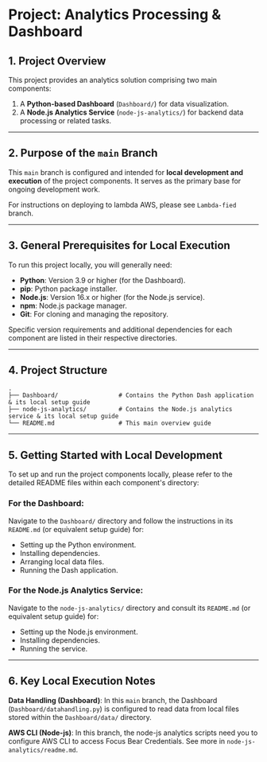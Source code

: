 # Project: Analytics Processing & Dashboard

## 1. Project Overview

This project provides an analytics solution comprising two main components:

1. A **Python-based Dashboard** (`Dashboard/`) for data visualization.  
2. A **Node.js Analytics Service** (`node-js-analytics/`) for backend data processing or related tasks.

---

## 2. Purpose of the `main` Branch

This `main` branch is configured and intended for **local development and execution** of the project components. It serves as the primary base for ongoing development work.

For instructions on deploying to lambda AWS, please see `Lambda-fied` branch.

---

## 3. General Prerequisites for Local Execution

To run this project locally, you will generally need:

- **Python**: Version 3.9 or higher (for the Dashboard).  
- **pip**: Python package installer.  
- **Node.js**: Version 16.x or higher (for the Node.js service).  
- **npm**: Node.js package manager.  
- **Git**: For cloning and managing the repository.  

Specific version requirements and additional dependencies for each component are listed in their respective directories.

---

## 4. Project Structure

```
.
├── Dashboard/                 # Contains the Python Dash application & its local setup guide
├── node-js-analytics/         # Contains the Node.js analytics service & its local setup guide
└── README.md                  # This main overview guide
```

---

## 5. Getting Started with Local Development

To set up and run the project components locally, please refer to the detailed README files within each component's directory:

### For the Dashboard:

Navigate to the `Dashboard/` directory and follow the instructions in its `README.md` (or equivalent setup guide) for:

- Setting up the Python environment.  
- Installing dependencies.  
- Arranging local data files.  
- Running the Dash application.

### For the Node.js Analytics Service:

Navigate to the `node-js-analytics/` directory and consult its `README.md` (or equivalent setup guide) for:

- Setting up the Node.js environment.  
- Installing dependencies.  
- Running the service.

---

## 6. Key Local Execution Notes

**Data Handling (Dashboard)**: In this `main` branch, the Dashboard (`Dashboard/datahandling.py`) is configured to read data from local files stored within the `Dashboard/data/` directory.

**AWS CLI (Node-js)**: In this branch, the node-js analytics scripts need you to configure AWS CLI to access Focus Bear Credentials. See more in `node-js-analytics/readme.md`.

